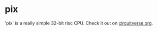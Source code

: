 # pix

'pix' is a really simple 32-bit risc CPU. Check it out on [circuitverse.org](https://circuitverse.org/users/27264/projects/102373).
